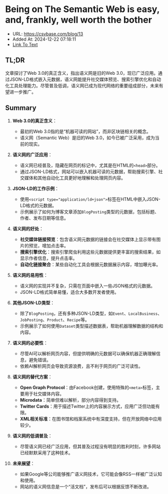 # Being on The Semantic Web is easy, and, frankly, well worth the bother
- URL: https://csvbase.com/blog/13
- Added At: 2024-12-22 07:18:11
- [Link To Text](2024-12-22-being-on-the-semantic-web-is-easy,-and,-frankly,-well-worth-the-bother_raw.md)

## TL;DR
文章探讨了Web 3.0的真正含义，指出语义网是旧的Web 3.0，现已广泛应用。通过JSON-LD格式嵌入元数据，语义网能提升社交媒体预览、搜索引擎优化和自动化工具处理能力。尽管普及低调，语义网已成为现代网络的重要组成部分，未来有望进一步推广。

## Summary
1. **Web 3.0的真正含义**：
   - 最初的Web 3.0指的是“机器可读的网站”，而非区块链相关的概念。
   - 语义网（Semantic Web）是旧的Web 3.0，如今已被广泛采用，成为当前的现实。

2. **语义网的广泛应用**：
   - 语义网已经普及，隐藏在网页的标记中，尤其是在HTML的`<head>`部分。
   - 通过JSON-LD格式，网站可以嵌入机器可读的元数据，帮助搜索引擎、社交媒体和其他自动化工具更好地理解和处理网页内容。

3. **JSON-LD的工作示例**：
   - 使用`<script type="application/ld+json">`标签在HTML中嵌入JSON-LD格式的元数据。
   - 示例展示了如何为博客文章添加`BlogPosting`类型的元数据，包括标题、作者、发布日期等信息。

4. **语义网的好处**：
   - **社交媒体链接预览**：包含语义网元数据的链接会在社交媒体上显示带有图片的预览，增加点击率。
   - **搜索引擎优化**：搜索引擎爬虫利用这些元数据提供更丰富的搜索结果，如显示作者信息，提升点击率。
   - **自动化链接聚合**：某些自动化工具会根据元数据展示内容，增加曝光率。

5. **语义网的易用性**：
   - 语义网的实现并不复杂，只需在页面中嵌入一些JSON格式的元数据。
   - JSON-LD格式简单易懂，适合大多数开发者使用。

6. **其他JSON-LD类型**：
   - 除了`BlogPosting`，还有多种JSON-LD类型，如`Event`、`LocalBusiness`、`JobPosting`、`Product`、`Recipe`等。
   - 示例展示了如何使用`Dataset`类型描述数据表，帮助机器理解数据的结构和内容。

7. **语义网的必要性**：
   - 尽管AI可以解析网页内容，但提供明确的元数据可以确保机器正确理解信息，避免错误。
   - 依赖AI解析网页会导致资源浪费，且不利于网页的广泛可读性。

8. **语义网的替代方案**：
   - **Open Graph Protocol**：由Facebook创建，使用特殊的`<meta>`标签，主要用于社交媒体内容。
   - **Microdata**：简单但难以解析，部分内容得到支持。
   - **Twitter Cards**：用于描述Twitter上的内容展示方式，应用广泛但功能有限。
   - **XML相关标准**：在图书馆和档案系统中有深度支持，但在开放网络中应用较少。

9. **语义网的低调普及**：
   - 尽管语义网已经广泛应用，但其普及过程没有明显的胜利时刻，许多网站已经默默采用了这种技术。

10. **未来展望**：
    - 如果Google等公司能够推广语义网技术，它可能会像RSS一样被广泛认知和使用。
    - 网站的语义网信息是一个“活文档”，发布后可以根据反馈不断改进。
